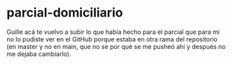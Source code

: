 # parcial-domiciliario
Guille acá te vuelvo a subir lo que había hecho para el parcial que para mi no lo pudiste ver en el GitHub porque estaba en otra rama del repositorio (en master y no en main, que no se por qué se me pusheó ahí y después no me dejaba cambiarlo). 
